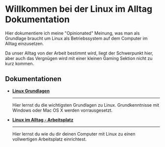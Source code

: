 # Willkommen bei der Linux im Alltag Dokumentation

Hier dokumentiere ich meine "Opinionated" Meinung, was man als Grundlage braucht um Linux als Betriebssystem auf dem Computer im Alltag einzusetzen.

Da unser Alltag von der Arbeit bestimmt wird, liegt der Schwerpunkt hier, aber auch das Vergnügen wird mit einer kleinen Gaming Sektion nicht zu kurz kommen.

## Dokumentationen

<div class="grid cards" markdown>

- [__Linux Grundlagen__](linux/grundlagen/index.md)

    ---

    Hier lernst du die wichtigsten Grundlagen zu Linux.  Grundkenntnisse mit Windows oder Mac OS X werden vorrausgesetzt.

- [__Linux im Alltag - Arbeitsplatz__](lia-arbeitsplatz/index.md)

    ---

    Hier lernst du wie du dir deinen Computer mit Linux zu einen vollwertigen Arbeitsplatz einrichtest.

</div>
